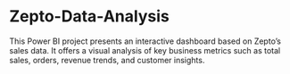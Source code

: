# Zepto-Data-Analysis
This Power BI project presents an interactive dashboard based on Zepto’s sales data. It offers a visual analysis of key business metrics such as total sales, orders, revenue trends, and customer insights.
